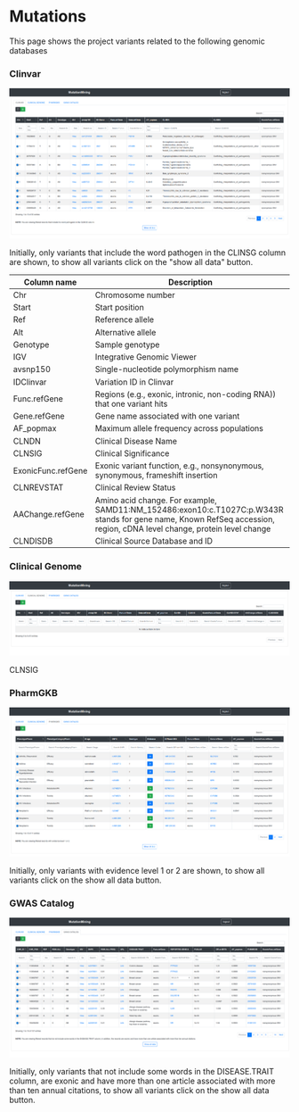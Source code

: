 # Mutations

This page shows the project variants related to the following genomic databases

### Clinvar

![](../../../.gitbook/assets/mutations-clinvar.png)

Initially, only variants that include the word pathogen in the CLINSG column are shown, to show all variants click on the "show all data" button.

| Column name        | Description                                                                                                                                                             |
| ------------------ | ----------------------------------------------------------------------------------------------------------------------------------------------------------------------- |
| Chr                | Chromosome number                                                                                                                                                       |
| Start              | Start position                                                                                                                                                          |
| Ref                | Reference allele                                                                                                                                                        |
| Alt                | Alternative allele                                                                                                                                                      |
| Genotype           | Sample genotype                                                                                                                                                         |
| IGV                | Integrative Genomic Viewer                                                                                                                                              |
| avsnp150           | Single-nucleotide polymorphism name                                                                                                                                     |
| IDClinvar          | Variation ID in Clinvar                                                                                                                                                 |
| Func.refGene       | Regions (e.g., exonic, intronic, non-coding RNA)) that one variant hits                                                                                                 |
| Gene.refGene       | Gene name associated with one variant                                                                                                                                   |
| AF\_popmax         | Maximum allele frequency across populations                                                                                                                             |
| CLNDN              | Clinical Disease Name                                                                                                                                                   |
| CLNSIG             | Clinical Significance                                                                                                                                                   |
| ExonicFunc.refGene | Exonic variant function, e.g., nonsynonymous, synonymous, frameshift insertion                                                                                          |
| CLNREVSTAT         | Clinical Review Status                                                                                                                                                  |
| AAChange.refGene   | Amino acid change. For example, SAMD11:NM\_152486:exon10:c.T1027C:p.W343R stands for gene name, Known RefSeq accession, region, cDNA level change, protein level change |
| CLNDISDB           | Clinical Source Database and ID                                                                                                                                         |

### Clinical Genome

![](../../../.gitbook/assets/mutations-clinical-genome.png)

CLNSIG

### PharmGKB

![](../../../.gitbook/assets/mutations-pharmgkb.png)

Initially, only variants with evidence level 1 or 2 are shown, to show all variants click on the show all data button.

### GWAS Catalog

![](../../../.gitbook/assets/mutations-gwas.png)

Initially, only variants that not include some words in the DISEASE.TRAIT column, are exonic and have more than one article associated with more than ten annual citations, to show all variants click on the show all data button.
